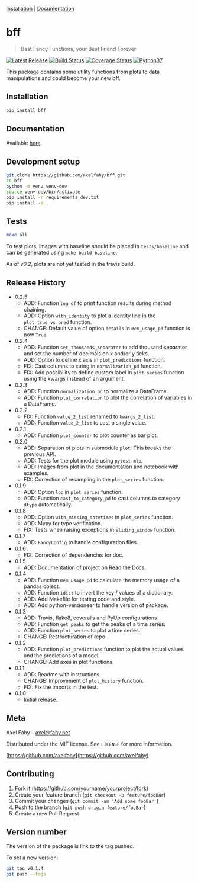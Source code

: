 [Installation](#installation) |
[Documentation](https://bff.readthedocs.io/en/latest/)

# bff
> Best Fancy Functions, your Best Friend Forever

<p align="left">
    <a href="https://pypi.org/project/bff/">
        <img src="https://img.shields.io/pypi/v/bff.svg" alt="Latest Release" /></a>
    <a href="https://travis-ci.com/axelfahy/bff">
        <img src="https://api.travis-ci.com/axelfahy/bff.svg?branch=master" alt="Build Status" /></a>
    <a href="https://coveralls.io/github/axelfahy/bff?branch=master">
        <img src="https://coveralls.io/repos/github/axelfahy/bff/badge.svg?branch=master" alt="Coverage Status" /></a>
    <a href="https://pypi.org/project/bff/">
        <img src="https://img.shields.io/badge/python-3.7-blue.svg" alt="Python37" /></a>
</p>

This package contains some utility functions from plots to data manipulations and could become your new bff.

## Installation

```sh
pip install bff
```

## Documentation

Available [here](https://bff.readthedocs.io/en/latest/).

## Development setup

```sh
git clone https://github.com/axelfahy/bff.git
cd bff
python -m venv venv-dev
source venv-dev/bin/activate
pip install -r requirements_dev.txt
pip install -e .
```

## Tests

```sh
make all
```

To test plots, images with baseline should be placed in `tests/baseline` and can be generated using `make build-baseline`.

As of *v0.2*, plots are not yet tested in the travis build.

## Release History

* 0.2.5
    * ADD: Function ``log_df`` to print function results during method chaining.
    * ADD: Option ``with_identity`` to plot a identity line in the ``plot_true_vs_pred`` function.
    * CHANGE: Default value of option ``details`` in ``mem_usage_pd`` function is now ``True``.
* 0.2.4
    * ADD: Function ``set_thousands_separator`` to add thousand separator and set the number of decimals on x and/or y ticks.
    * ADD: Option to define x axis in ``plot_predictions`` function.
    * FIX: Cast columns to string in ``normalization_pd`` function.
    * FIX: Add possibility to define custom label in ``plot_series`` function using the kwargs instead of an argument.
* 0.2.3
    * ADD: Function ``normalization_pd`` to normalize a DataFrame.
    * ADD: Function ``plot_correlation`` to plot the correlation of variables in a DataFrame.
* 0.2.2
    * FIX: Function ``value_2_list`` renamed to ``kwargs_2_list``.
    * ADD: Function ``value_2_list`` to cast a single value.
* 0.2.1
    * ADD: Function ``plot_counter`` to plot counter as bar plot.
* 0.2.0
    * ADD: Separation of plots in submodule ``plot``. This breaks the previous API.
    * ADD: Tests for the plot module using ``pytest-mlp``.
    * ADD: Images from plot in the documentation and notebook with examples.
    * FIX: Correction of resampling in the ``plot_series`` function.
* 0.1.9
    * ADD: Option ``loc`` in ``plot_series`` function.
    * ADD: Function ``cast_to_category_pd`` to cast columns to category ``dtype`` automatically.
* 0.1.8
    * ADD: Option ``with_missing_datetimes`` in ``plot_series`` function.
    * ADD: Mypy for type verification.
    * FIX: Tests when raising exceptions in ``sliding_window`` function.
* 0.1.7
    * ADD: ``FancyConfig`` to handle configuration files.
* 0.1.6
    * FIX: Correction of dependencies for doc.
* 0.1.5
    * ADD: Documentation of project on Read the Docs.
* 0.1.4
    * ADD: Function ``mem_usage_pd`` to calculate the memory usage of a pandas object.
    * ADD: Function ``idict`` to invert the key / values of a dictionary.
    * ADD: Add Makefile for testing code and style.
    * ADD: Add python-versioneer to handle version of package.
* 0.1.3
    * ADD: Travis, flake8, coveralls and PyUp configurations.
    * ADD: Function ``get_peaks`` to get the peaks of a time series.
    * ADD: Function ``plot_series`` to plot a time series.
    * CHANGE: Restructuration of repo.
* 0.1.2
    * ADD: Function ``plot_predictions`` function to plot the actual values and the predictions of a model.
    * CHANGE: Add axes in plot functions.
* 0.1.1
    * ADD: Readme with instructions.
    * CHANGE: Improvement of `plot_history` function.
    * FIX: Fix the imports in the test.
* 0.1.0
    * Initial release.

## Meta

Axel Fahy – axel@fahy.net

Distributed under the MIT license. See ``LICENSE`` for more information.

[https://github.com/axelfahy](https://github.com/axelfahy)

## Contributing

1. Fork it (<https://github.com/yourname/yourproject/fork>)
2. Create your feature branch (`git checkout -b feature/fooBar`)
3. Commit your changes (`git commit -am 'Add some fooBar'`)
4. Push to the branch (`git push origin feature/fooBar`)
5. Create a new Pull Request

## Version number

The version of the package is link to the tag pushed.

To set a new version:

```sh
git tag v0.1.4
git push --tags
```

